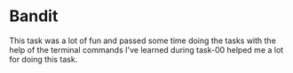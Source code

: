 # Bandit

This task was a lot of fun and passed some time doing the tasks with the help of the terminal commands I've learned during task-00 helped me a lot for doing this task.
